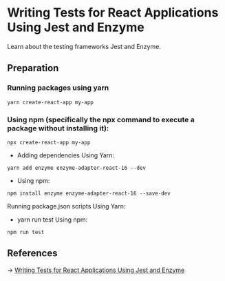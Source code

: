 # Writing Tests for React Applications Using Jest and Enzyme
Learn about the testing frameworks Jest and Enzyme.

## Preparation

### Running packages using yarn
```
yarn create-react-app my-app
```

### Using npm (specifically the npx command to execute a package without installing it):
```
npx create-react-app my-app
```

* Adding dependencies
Using Yarn:
```
yarn add enzyme enzyme-adapter-react-16 --dev
```

* Using npm:
```
npm install enzyme enzyme-adapter-react-16 --save-dev
```

Running package.json scripts
Using Yarn:

* yarn run test Using npm:

```
npm run test
```

## References
→ [ Writing Tests for React Applications Using Jest and Enzyme ](https://css-tricks.com/writing-tests-for-react-applications-using-jest-and-enzyme/)
